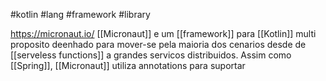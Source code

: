 #kotlin #lang #framework #library

https://micronaut.io/
[[Micronaut]] e um [[framework]] para [[Kotlin]] multi proposito deenhado para mover-se pela maioria dos cenarios desde de [[serveless functions]] a grandes servicos distribuidos.
Assim como [[Spring]], [[Micronaut]] utiliza annotations para suportar 